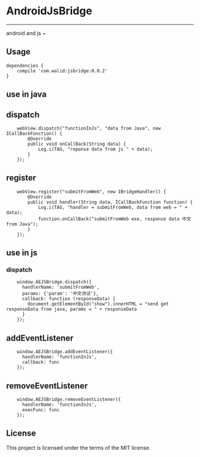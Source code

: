 # AndroidJsBridge

-----

android and js ~

## Usage

```
dependencies {
    compile 'com.walid:jsbridge:0.0.2'
}
```

## use in java

## dispatch

```
    webView.dispatch("functionInJs", "data from Java", new ICallBackFunction() {
        @Override
        public void onCallBack(String data) {
            Log.i(TAG, "reponse data from js " + data);
        }
    });

```

## register

```
    webView.register("submitFromWeb", new IBridgeHandler() {
        @Override
        public void handler(String data, ICallBackFunction function) {
            Log.i(TAG, "handler = submitFromWeb, data from web = " + data);
            function.onCallBack("submitFromWeb exe, response data 中文 from Java");
        }
    });
```

## use in js

### dispatch

```
    window.AEJSBridge.dispatch({
      handlerName: 'submitFromWeb',
      params: {'param': '中文测试'},
      callback: function (responseData) {
        document.getElementById("show").innerHTML = "send get responseData from java, params = " + responseData
      }
    });

```

## addEventListener

```
    window.AEJSBridge.addEventListener({
      handlerName: 'functionInJs',
      callback: func
    });
```

## removeEventListener

```
    window.AEJSBridge.removeEventListener({
      handlerName: 'functionInJs',
      execFunc: func
    });
```

## License

This project is licensed under the terms of the MIT license.
